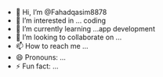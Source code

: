 - 👋 Hi, I’m @Fahadqasim8878
- 👀 I’m interested in ... coding
- 🌱 I’m currently learning ...app development
- 💞️ I’m looking to collaborate on ...
- 📫 How to reach me ...
- 😄 Pronouns: ...
- ⚡ Fun fact: ...

<!---
Fahadqasim8878/Fahadqasim8878 is a ✨ special ✨ repository because its `README.md` (this file) appears on your GitHub profile.
You can click the Preview link to take a look at your changes.
--->
